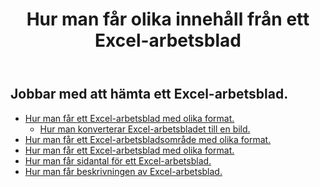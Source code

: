﻿---
title: Hur man får olika innehåll från ett Excel-arbetsblad
second_title: Documen
linktitle: Ge
type: docs
url: /sv/worksheets/get/
keywords: How to get different content from an Excel worksheet
description: Aspose.Cells Cloud REST API stöder hämtning av olika innehåll från ett Excel-arbetsblad. SDK stöder olika typer av utvecklingsspråk. Dessa inkluderar Android, C#, Go, Java, NodeJS, Perl, PHP, Python, Ruby och Swift.
weight: 20
kwords: Excel, Office Moln, REST API, Kalkylblad, PDF, CSV, Json, Markdown, Hur man hämtar olika innehåll från ett Excel-kalkylblad
---
## Jobbar med att hämta ett Excel-arbetsblad.

- [Hur man får ett Excel-arbetsblad med olika format.](/cells/sv/worksheets/get-worksheet/) 
    - [Hur man konverterar Excel-arbetsbladet till en bild.](/cells/sv/worksheets/to-image/)
- [Hur man får ett Excel-arbetsbladsområde med olika format.](/cells/sv/worksheets/area-to-different-formats/)
- [Hur man får ett Excel-arbetsblad med olika format.](/cells/sv/get-worksheet-for-page-index/) 
- [Hur man får sidantal för ett Excel-arbetsblad.](/cells/sv/worksheets/page-count/) 
- [Hur man får beskrivningen av Excel-arbetsblad.](/cells/sv/worksheets/get-all/) 


